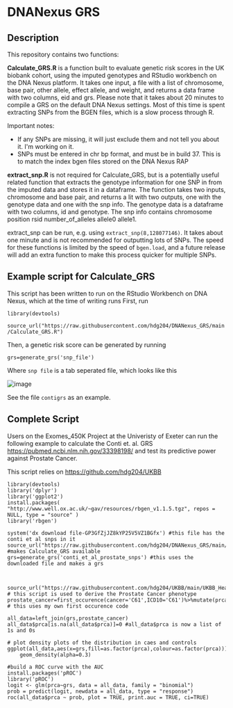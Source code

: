 # DNANexus GRS

## Description

This repository contains two functions:

**Calculate_GRS.R** is a function built to evaluate genetic risk scores in the UK biobank cohort, using the imputed genotypes and RStudio workbench on the DNA Nexus platform. It takes one input, a file with a list of chromosome, base pair, other allele, effect allele, and weight, and returns a data frame with two columns, eid and grs. Please note that it takes about 20 minutes to compile a GRS on the default DNA Nexus settings. Most of this time is spent extracting SNPs from the BGEN files, which is a slow process through R.

Important notes:

* If any SNPs are missing, it will just exclude them and not tell you about it. I'm working on it.
* SNPs must be entered in chr bp format, and must be in build 37. This is to match the index bgen files stored on the DNA Nexus RAP

**extract_snp.R** is not required for Calculate_GRS, but is a potentially useful related function that extracts the genotype information for one SNP in from the imputed data and stores it in a dataframe. The function takes two inputs, chromosome and base pair, and returns a lit with two outputs, one with the genotype data and one with the snp info. The genotype data is a dataframe with two columns, id and genotype. The snp info contains chromosome position rsid number_of_alleles allele0 allele1.

extract_snp can be run, e.g. using `extract_snp(8,128077146)`. It takes about one minute and is not recommended for outputting lots of SNPs. The speed for these functions is limited by the speed of `bgen.load`, and a future release will add an extra function to make this process quicker for multiple SNPs.

## Example script for Calculate_GRS

This script has been written to run on the RStudio Workbench on DNA Nexus, which at the time of writing runs First, run

`library(devtools)`

`source_url("https://raw.githubusercontent.com/hdg204/DNANexus_GRS/main/Calculate_GRS.R")`

Then, a genetic risk score can be generated by running

`grs=generate_grs('snp_file')`

Where `snp file` is a tab seperated file, which looks like this

![image](https://user-images.githubusercontent.com/36624710/213706895-55a9471b-b85b-427d-997b-1306911b8c10.png)

See the file `contigrs` as an example.

## Complete Script

Users on the Exomes_450K Project at the Univeristy of Exeter can run the following example to calculate the Conti et. al. GRS https://pubmed.ncbi.nlm.nih.gov/33398198/ and test its predictive power against Prostate Cancer.

This script relies on https://github.com/hdg204/UKBB

```
library(devtools) 
library('dplyr')
library('ggplot2')
install.packages( "http://www.well.ox.ac.uk/~gav/resources/rbgen_v1.1.5.tgz", repos = NULL, type = "source" )
library('rbgen')

system('dx download file-GP3GfZjJZ8kYP25V5VZ1BGfx') #this file has the conti et al snps in it
source_url("https://raw.githubusercontent.com/hdg204/DNANexus_GRS/main/Calculate_GRS.R")  #makes Calculate_GRS available
grs=generate_grs('conti_et_al_prostate_snps') #this uses the downloaded file and makes a grs



source_url("https://raw.githubusercontent.com/hdg204/UKBB/main/UKBB_Health_Records_Public.R") # this script is used to derive the Prostate Cancer phenotype
prostate_cancer=first_occurence(cancer='C61',ICD10='C61')%>%mutate(prca=1) # this uses my own first occurence code

all_data=left_join(grs,prostate_cancer)
all_data$prca[is.na(all_data$prca)]=0 #all_data$prca is now a list of 1s and 0s

# plot density plots of the distribution in caes and controls
ggplot(all_data,aes(x=grs,fill=as.factor(prca),colour=as.factor(prca)))+
	geom_density(alpha=0.3)
	
#build a ROC curve with the AUC
install.packages('pROC')
library('pROC')
logit <- glm(prca~grs, data = all_data, family = "binomial")
prob = predict(logit, newdata = all_data, type = "response")
roc(all_data$prca ~ prob, plot = TRUE, print.auc = TRUE, ci=TRUE)
```
